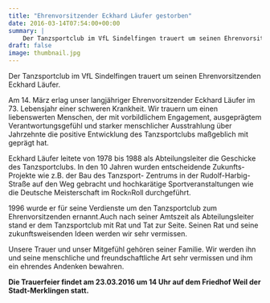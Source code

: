 ```yaml
---
title: "Ehrenvorsitzender Eckhard Läufer gestorben"
date: 2016-03-14T07:54:00+00:00
summary: |
    Der Tanzsportclub im VfL Sindelfingen trauert um seinen Ehrenvorsitzenden Eckhard Läufer.Am 14. März erlag unser langjähriger Ehrenvorsitzender Eckhard Läufer im 73. Lebensjahr einer schweren Krankheit.
draft: false
image: thumbnail.jpg
---
```


Der Tanzsportclub im VfL Sindelfingen trauert um seinen Ehrenvorsitzenden Eckhard Läufer.

Am 14. März erlag unser langjähriger Ehrenvorsitzender Eckhard Läufer im 73. Lebensjahr einer schweren Krankheit. Wir trauern um einen liebenswerten Menschen, der mit vorbildlichem Engagement, ausgeprägtem Verantwortungsgefühl und starker menschlicher Ausstrahlung über Jahrzehnte die positive Entwicklung des Tanzsportclubs maßgeblich mit geprägt hat.

Eckhard Läufer leitete von 1978 bis 1988 als Abteilungsleiter die Geschicke des Tanzsportclubs. In den 10 Jahren wurden entscheidende Zukunfts-Projekte wie z.B. der Bau des Tanzsport- Zentrums in der Rudolf-Harbig-Straße auf den Weg gebracht und hochkarätige Sportveranstaltungen wie die Deutsche Meisterschaft im Rock`n`Roll durchgeführt.

1996 wurde er für seine Verdienste um den Tanzsportclub zum Ehrenvorsitzenden ernannt.Auch nach seiner Amtszeit als Abteilungsleiter stand er dem Tanzsportclub mit Rat und Tat zur Seite. Seinen Rat und seine zukunftsweisenden Ideen werden wir sehr vermissen.

Unsere Trauer und unser Mitgefühl gehören seiner Familie. Wir werden ihn und seine menschliche und freundschaftliche Art sehr vermissen und ihm ein ehrendes Andenken bewahren.

**Die Trauerfeier findet am 23.03.2016 um 14 Uhr auf dem Friedhof Weil der Stadt-Merklingen statt.**


